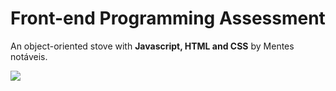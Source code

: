 # Front-end Programming Assessment

An object-oriented stove with **Javascript, HTML and CSS** by Mentes notáveis.

<img src="https://i.imgur.com/8JKM0vU.png">